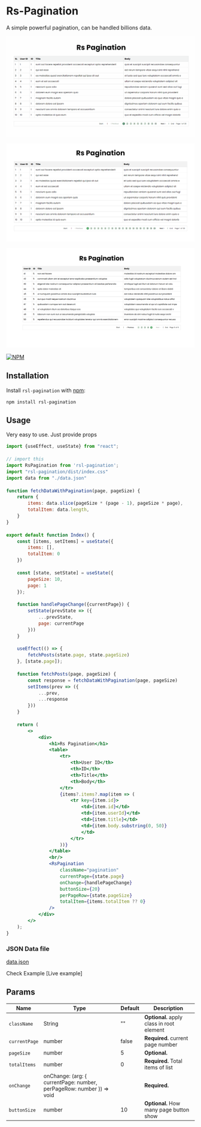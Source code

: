 # Rs-Pagination

A simple powerful pagination, can be handled billions data.


![animation.gif](https://github.com/rasel-mahmud-dev/rsl-pagination/blob/main/public/animation.gif?raw=true)

![img.png](https://github.com/rasel-mahmud-dev/rsl-pagination/blob/main/public/img.png?raw=true)

![Screenshot from 2023-11-10 19-48-31.png](https://github.com/rasel-mahmud-dev/rsl-pagination/blob/main/public/Screenshot%20from%202023-11-10%2019-48-31.png?raw=true)


[![NPM](https://nodei.co/npm/rsl-pagination.png?downloads=true)](https://nodei.co/npm/rsl-pagination/)

## Installation

Install `rsl-pagination` with [npm](https://www.npmjs.com/):

```
npm install rsl-pagination
```

## Usage

Very easy to use. Just provide props

```jsx
import {useEffect, useState} from "react";

// import this
import RsPagination from 'rsl-pagination';
import "rsl-pagination/dist/index.css"
import data from "./data.json"

function fetchDataWithPagination(page, pageSize) {
    return {
        items: data.slice(pageSize * (page - 1), pageSize * page),
        totalItem: data.length,
    }
}

export default function Index() {
    const [items, setItems] = useState({
        items: [],
        totalItem: 0
    })

    const [state, setState] = useState({
        pageSize: 10,
        page: 1
    });

    function handlePageChange({currentPage}) {
        setState(prevState => ({
            ...prevState,
            page: currentPage
        }))
    }

    useEffect(() => {
        fetchPosts(state.page, state.pageSize)
    }, [state.page]);

    function fetchPosts(page, pageSize) {
        const response = fetchDataWithPagination(page, pageSize)
        setItems(prev => ({
            ...prev,
            ...response
        }))
    }

    return (
        <>
            <div>
                <h1>Rs Pagination</h1>
                <table>
                    <tr>
                        <th>User ID</th>
                        <th>ID</th>
                        <th>Title</th>
                        <th>Body</th>
                    </tr>
                    {items?.items?.map(item => (
                        <tr key={item.id}>
                            <td>{item.id}</td>
                            <td>{item.userId}</td>
                            <td>{item.title}</td>
                            <td>{item.body.substring(0, 50)}
                            </td>
                        </tr>
                    ))}
                </table>
                <br/>
                <RsPagination
                    className="pagination"
                    currentPage={state.page}
                    onChange={handlePageChange}
                    buttonSize={20}
                    perPageRow={state.pageSize}
                    totalItem={items.totalItem ?? 0}
                />
            </div>
        </>
    );
}
```

### JSON Data file

[data.json](https://raw.githubusercontent.com/rasel-mahmud-dev/rsl-pagination/main/example/src/data.json)

Check Example [Live example]

## Params

| Name          | Type                                                                 | Default | Description                                |
|---------------|----------------------------------------------------------------------|---------|--------------------------------------------|
| `className`   | String                                                               | ""      | **Optional.** apply class in  root element |
| `currentPage` | number                                                               | false   | **Required.** current page number          |
| `pageSize`    | number                                                               | 5       | **Optional.**                              |
| `totalItems`  | number                                                               | 0       | **Required.**  Total items of list         |
| `onChange`    | onChange: (arg: { currentPage: number, perPageRow: number }) => void |         | **Required.**                              | 
| `buttonSize`  | number                                                               | 10      | **Optional.**  How many page button show   |


